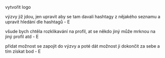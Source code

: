 
vytvořit logo

výzvy již jdou, jen upravit aby se tam davali hashtagy z nějakého seznamu a upravit hledání dle hashtagů - E

všude bych chtěla rozklikavání na profil, at se někdo jiný může mrknou na jiný profil atd - E

přidat možnost se zapojit do výzvy a poté dát možnost ji dokončit za sebe a tím získat bod - E

